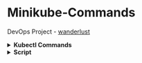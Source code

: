 # Minikube-Commands
DevOps Project - [wanderlust](https://github.com/DevMadhup/wanderlust/tree/devops)

<details><summary><b>Kubectl Commands</b></summary>

```sh
kubectl get pods
```
```sh
kubectl apply -f pod1.yml
```
```sh
kubectl get namespace -- namespace is kind of group that don't effect of oudsider
```
```sh
kubectl create namespace wonderlust
```

</details>

<details><summary><b>Script</b></summary>
- Create folder - mkdir minikube-pods-script
- vi pod1.yaml - Now use this Script 
  
## CREATE POD
```sh
kind: Pod                              
apiVersion: v1                     
metadata:                           
  name: testpod                  
spec:                                    
  containers:                      
    - name: c00                     
      image: ubuntu              
      command: ["/bin/bash", "-c", "while true; do echo Hello-Bhupinder; sleep 5 ; done"]
  restartPolicy: Never         # Defaults to Always

kubectl apply -f pod1.yml
```
## MULTI CONTAINER POD ENVIRONMENT 
```sh
kind: Pod
apiVersion: v1
metadata:
  name: testpod3
spec:
  containers:
    - name: c00
      image: ubuntu
      command: ["/bin/bash", "-c", "while true; do echo Technical-Guftgu; sleep 5 ; done"]
    - name: c01
      image: ubuntu
      command: ["/bin/bash", "-c", "while true; do echo Hello-Bhupinder; sleep 5 ; done"]
```
### POD ENVIRONMENT  VARIABLES
```sh
kind: Pod
apiVersion: v1
metadata:
  name: environments
spec:
  containers:
    - name: c00
      image: ubuntu
      command: ["/bin/bash", "-c", "while true; do echo Hello-Bhupinder; sleep 5 ; done"]
      env:                        # List of environment variables to be used inside the pod
      - name: MYNAME
        value: BHUPINDER
```
### POD WITH PORTS
```sh
kind: Pod
apiVersion: v1
metadata:
  name: testpod4
spec:
  containers:
    - name: c00
      image: httpd
      ports:
       - containerPort: 80  
```
</details>



